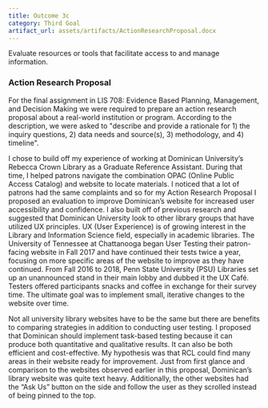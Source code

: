 ```yaml
---
title: Outcome 3c
category: Third Goal
artifact_url: assets/artifacts/ActionResearchProposal.docx
---
```

Evaluate resources or tools that facilitate access to and manage information.

### **Action Research Proposal** ###
For the final assignment in LIS 708: Evidence Based Planning, Management, and Decision Making we were required to prepare an action research proposal about a real-world institution or program. According to the description, we were asked to "describe and provide a rationale for 1) the inquiry questions, 2) data needs and source(s), 3) methodology, and 4) timeline".

I chose to build off my experience of working at Dominican University’s Rebecca Crown Library as a Graduate Reference Assistant. During that time, I helped patrons navigate the combination OPAC (Online Public Access Catalog) and website to locate materials. I noticed that a lot of patrons had the same complaints and so for my Action Research Proposal I proposed an evaluation to improve Dominican’s website for increased user accessibility and confidence. I also built off of previous research and suggested that Dominican University look to other library groups that have utilized UX principles. UX (User Experience) is of growing interest in the Library and Information Science field, especially in academic libraries. The University of Tennessee at Chattanooga began User Testing their patron-facing website in Fall 2017 and have continued their tests twice a year, focusing on more specific areas of the website to improve as they have continued. From Fall 2016 to 2018, Penn State University (PSU) Libraries set up an unannounced stand in their main lobby and dubbed it the UX Café. Testers offered participants snacks and coffee in exchange for their survey time. The ultimate goal was to implement small, iterative changes to the website over time. 

Not all university library websites have to be the same but there are benefits to comparing strategies in addition to conducting user testing. I proposed that Dominican should implement task-based testing because it can produce both quantitative and qualitative results. It can also be both efficient and cost-effective. My hypothesis was that RCL could find many areas in their website ready for improvement. Just from first glance and comparison to the websites observed earlier in this proposal, Dominican’s library website was quite text heavy. Additionally, the other websites had the “Ask Us” button on the side and follow the user as they scrolled instead of being pinned to the top. 
